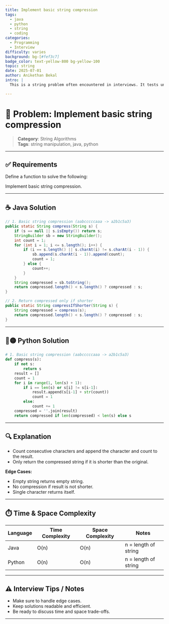 ```yaml
---
title: Implement basic string compression
tags:
  - java
  - python
  - string
  - coding
categories:
  - Programming
  - Interview
difficulty: varies
background: bg-[#fef3c7]
badge_color: text-yellow-800 bg-yellow-100
topic: string
date: 2025-07-01
author: Anikethan Bekal
intro: |
  This is a string problem often encountered in interviews. It tests understanding of fundamental concepts such as iteration, pattern matching, or algorithmic design depending on the problem.

---
```


# 🧠 Problem: Implement basic string compression

> **Category**: String Algorithms  
> **Tags**: string manipulation, java, python

---

## ✅ Requirements

Define a function to solve the following:

Implement basic string compression.

---

## ☕ Java Solution

```java
// 1. Basic string compression (aabcccccaaa -> a2b1c5a3)
public static String compress(String s) {
    if (s == null || s.isEmpty()) return s;
    StringBuilder sb = new StringBuilder();
    int count = 1;
    for (int i = 1; i <= s.length(); i++) {
        if (i == s.length() || s.charAt(i) != s.charAt(i - 1)) {
            sb.append(s.charAt(i - 1)).append(count);
            count = 1;
        } else {
            count++;
        }
    }
    String compressed = sb.toString();
    return compressed.length() < s.length() ? compressed : s;
}

// 2. Return compressed only if shorter
public static String compressIfShorter(String s) {
    String compressed = compress(s);
    return compressed.length() < s.length() ? compressed : s;
}
```

---

## 🔵🟡 Python Solution

```python
# 1. Basic string compression (aabcccccaaa -> a2b1c5a3)
def compress(s):
    if not s:
        return s
    result = []
    count = 1
    for i in range(1, len(s) + 1):
        if i == len(s) or s[i] != s[i-1]:
            result.append(s[i-1] + str(count))
            count = 1
        else:
            count += 1
    compressed = ''.join(result)
    return compressed if len(compressed) < len(s) else s
```

---

## 🔍 Explanation

- Count consecutive characters and append the character and count to the result.
- Only return the compressed string if it is shorter than the original.

**Edge Cases:**
- Empty string returns empty string.
- No compression if result is not shorter.
- Single character returns itself.

---

## ⏱️ Time & Space Complexity

| Language | Time Complexity | Space Complexity | Notes |
|----------|-----------------|------------------|-------|
| Java     | O(n)            | O(n)             | n = length of string |
| Python   | O(n)            | O(n)             | n = length of string |

---

## ⚠️ Interview Tips / Notes

- Make sure to handle edge cases.
- Keep solutions readable and efficient.
- Be ready to discuss time and space trade-offs.

---
